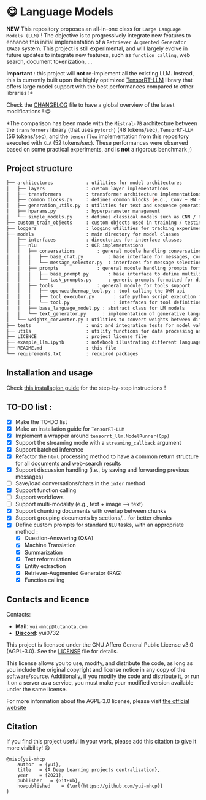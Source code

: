 # :yum: Language Models

**NEW** This repository proposes an all-in-one class for `Large Language Models (LLM)` ! The objective is to progressively integrate new features to enhance this initial implementation of a `Retriever Augmented Generator (RAG)` system. This project is still experimental, and will largely evolve in future updates to integrate new features, such as `function calling`, web search, document tokenization, ...

**Important** : this project will **not** re-implement all the existing LLM. Instead, this is currently built upon the highly optimized [TensorRT-LLM](https://github.com/NVIDIA/TensorRT-LLM) library that offers large model support with the best performances compared to other libraries !*

Check the [CHANGELOG](https://github.com/yui-mhcp/yui-mhcp/blob/main/CHANGELOG.md) file to have a global overview of the latest modifications ! :yum:

*The comparison has been made with the `Mistral-7B` architecture between the `transformers` library (that uses `pytorch`) (48 tokens/sec), `TensorRT-LLM` (56 tokens/sec), and the `tensorflow` implementation from this repository executed with `XLA` (52 tokens/sec). These performances were observed based on some practical experiments, and is **not** a rigorous benchmark ;)


## Project structure

```bash
├── architectures            : utilities for model architectures
│   ├── layers               : custom layer implementations
│   ├── transformers         : transformer architecture implementations
│   ├── common_blocks.py     : defines common blocks (e.g., Conv + BN + ReLU)
│   ├── generation_utils.py  : utilities for text and sequence generation
│   ├── hparams.py           : hyperparameter management
│   └── simple_models.py     : defines classical models such as CNN / RNN / MLP and siamese
├── custom_train_objects     : custom objects used in training / testing
├── loggers                  : logging utilities for tracking experiment progress
├── models                   : main directory for model classes
│   ├── interfaces           : directories for interface classes
│   ├── nlu                  : OCR implementations
│   │   ├── conversations        : general module handling conversation management
│   │   │   ├── base_chat.py         : base interface for messages, conversations and chats
│   │   │   └── message_selector.py  : interfaces for message selection to build the message history passed to the LLM
│   │   ├── prompts              : general module handling prompts formats
│   │   │   ├── base_prompt.py       : base interface to define multilingual prompts
│   │   │   └── task_prompts.py      : generic prompts formatted for different tasks
│   │   ├── tools                : general module for tools support
│   │   │   ├── openweathermap_tool.py : tool calling the OWM api
│   │   │   ├── tool_executor.py       : safe python script execution for tool calling
│   │   │   └── tool.py                : interfaces for tool definition
│   │   ├── base_language_model.py : abstract class for LM models
│   │   └── text_generator.py      : implementation of generative language models
│   └── weights_converter.py : utilities to convert weights between different models
├── tests                    : unit and integration tests for model validation
├── utils                    : utility functions for data processing and visualization
├── LICENCE                  : project license file
├── example_llm.ipynb        : notebook illustrating different language models tasks + TRT-LLM engine creation
├── README.md                : this file
└── requirements.txt         : required packages
```

## Installation and usage

Check [this installagion guide](https://github.com/yui-mhcp/yui-mhcp/blob/main/INSTALLATION.md) for the step-by-step instructions !

## TO-DO list :

- [x] Make the TO-DO list
- [x] Make an installation guide for `TensorRT-LLM`
- [x] Implement a wrapper around `tensorrt_llm.ModelRunner(Cpp)`
- [x] Support the streaming mode with a `streaming_callback` argument
- [x] Support batched inference
- [x] Refactor the `html` processing method to have a common return structure for all documents and web-search results
- [x] Support discussion handling (i.e., by saving and forwarding previous messages)
- [ ] Save/load conversations/chats in the `infer` method
- [x] Support function calling
- [ ] Support workflows
- [ ] Support multi-modality (e.g., text + image --> text)
- [x] Support chunking documents with overlap between chunks
- [x] Support grouping documents by sections/... for better chunks
- [x] Define custom prompts for standard `NLU` tasks, with an appropriate method :
    - [x] Question-Answering (Q&A)
    - [x] Machine Translation
    - [x] Summarization
    - [x] Text reformulation
    - [x] Entity extraction
    - [x] Retriever-Augmented Generator (RAG)
    - [x] Function calling

## Contacts and licence

Contacts:
- **Mail**: `yui-mhcp@tutanota.com`
- **[Discord](https://discord.com)**: yui0732

This project is licensed under the GNU Affero General Public License v3.0 (AGPL-3.0). See the [LICENSE](LICENSE) file for details.

This license allows you to use, modify, and distribute the code, as long as you include the original copyright and license notice in any copy of the software/source. Additionally, if you modify the code and distribute it, or run it on a server as a service, you must make your modified version available under the same license.

For more information about the AGPL-3.0 license, please visit [the official website](https://www.gnu.org/licenses/agpl-3.0.html)

## Citation

If you find this project useful in your work, please add this citation to give it more visibility! :yum:

```
@misc{yui-mhcp
    author  = {yui},
    title   = {A Deep Learning projects centralization},
    year    = {2021},
    publisher   = {GitHub},
    howpublished    = {\url{https://github.com/yui-mhcp}}
}
```